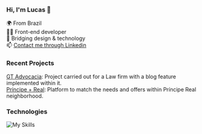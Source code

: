 ### Hi, I'm Lucas 👋

🌍 From Brazil <br>
👨‍💻 Front-end developer <br>
🎨 Bridging design & technology <br>
📫 [Contact me through Linkedin](https://www.linkedin.com/in/telles-lucas/)

### Recent Projects

[GT Advocacia](https://www.gt.adv.br/): Project carried out for a Law firm with a blog feature implemented within it. <br>
[Príncipe + Real](https://dancing-pixie-0378c7.netlify.app/): Platform to match the needs and offers within Príncipe Real neighborhood.

### Technologies

![My Skills](https://skillicons.dev/icons?i=nextjs,react,cypress,mongodb,express,nodejs,bootstrap,cs,git,arduino,figma,firebase,azure,bash,npm)


